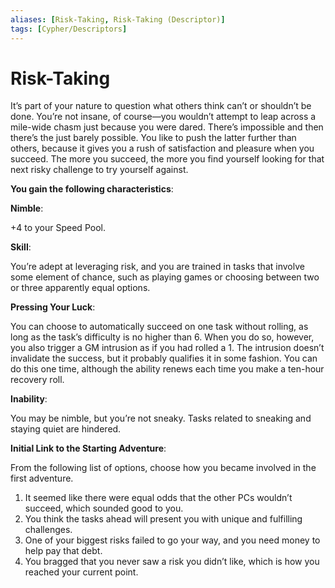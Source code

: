 ```yaml
---
aliases: [Risk-Taking, Risk-Taking (Descriptor)]
tags: [Cypher/Descriptors]
---
```


# Risk-Taking

It’s part of your nature to question what others think can’t or shouldn’t be done. You’re not insane, of course—you wouldn’t attempt to leap across a mile-wide chasm just because you were dared. There’s impossible and then there’s the just barely possible. You like to push the latter further than others, because it gives you a rush of satisfaction and pleasure when you succeed. The more you succeed, the more you find yourself looking for that next risky challenge to try yourself against.

**You gain the following characteristics**:

**Nimble**:

+4 to your Speed Pool.

**Skill**:

You’re adept at leveraging risk, and you are trained in tasks that involve some element of chance, such as playing games or choosing between two or three apparently equal options.

**Pressing Your Luck**:

You can choose to automatically succeed on one task without rolling, as long as the task’s difficulty is no higher than 6. When you do so, however, you also trigger a GM intrusion as if you had rolled a 1. The intrusion doesn’t invalidate the success, but it probably qualifies it in some fashion. You can do this one time, although the ability renews each time you make a ten-hour recovery roll.

**Inability**:

You may be nimble, but you’re not sneaky. Tasks related to sneaking and staying quiet are hindered.

**Initial Link to the Starting Adventure**:

From the following list of options, choose how you became involved in the first adventure.

1. It seemed like there were equal odds that the other PCs wouldn’t succeed, which sounded good to you.
2. You think the tasks ahead will present you with unique and fulfilling challenges.
3. One of your biggest risks failed to go your way, and you need money to help pay that debt.
4. You bragged that you never saw a risk you didn’t like, which is how you reached your current point.
